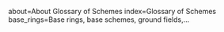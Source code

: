 about=About Glossary of Schemes
index=Glossary of Schemes
base_rings=Base rings, base schemes, ground fields,...
